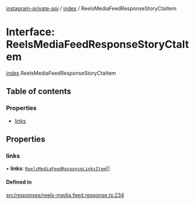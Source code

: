 [instagram-private-api](../../README.md) / [index](../../modules/index.md) / ReelsMediaFeedResponseStoryCtaItem

# Interface: ReelsMediaFeedResponseStoryCtaItem

[index](../../modules/index.md).ReelsMediaFeedResponseStoryCtaItem

## Table of contents

### Properties

- [links](ReelsMediaFeedResponseStoryCtaItem.md#links)

## Properties

### links

• **links**: [`ReelsMediaFeedResponseLinksItem`](ReelsMediaFeedResponseLinksItem.md)[]

#### Defined in

[src/responses/reels-media.feed.response.ts:234](https://github.com/Nerixyz/instagram-private-api/blob/0e0721c/src/responses/reels-media.feed.response.ts#L234)
